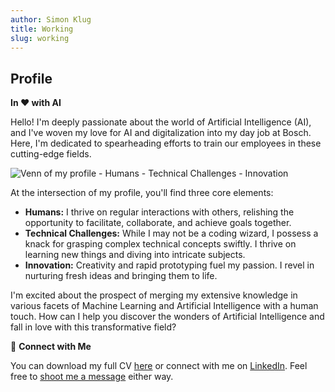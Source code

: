 ```yaml
---
author: Simon Klug
title: Working
slug: working
---
```



## Profile

**In ♥️ with AI**

Hello! I'm deeply passionate about the world of Artificial Intelligence (AI), and I've woven my love for AI and digitalization into my day job at Bosch. Here, I'm dedicated to spearheading efforts to train our employees in these cutting-edge fields.

![Venn of my profile - Humans - Technical Challenges - Innovation](../images/venn.png)

At the intersection of my profile, you'll find three core elements:

- **Humans:** I thrive on regular interactions with others, relishing the opportunity to facilitate, collaborate, and achieve goals together.
- **Technical Challenges:** While I may not be a coding wizard, I possess a knack for grasping complex technical concepts swiftly. I thrive on learning new things and diving into intricate subjects.
- **Innovation:** Creativity and rapid prototyping fuel my passion. I revel in nurturing fresh ideas and bringing them to life.

I'm excited about the prospect of merging my extensive knowledge in various facets of Machine Learning and Artificial Intelligence with a human touch. How can I help you discover the wonders of Artificial Intelligence and fall in love with this transformative field?

📄 **Connect with Me**

You can download my full CV [here](/images/CV_Klug_en.pdf) or connect with me on [LinkedIn](https://www.linkedin.com/in/simon-klug/). Feel free to [shoot me a message](mailto:simon@simonklug.de) either way. 

